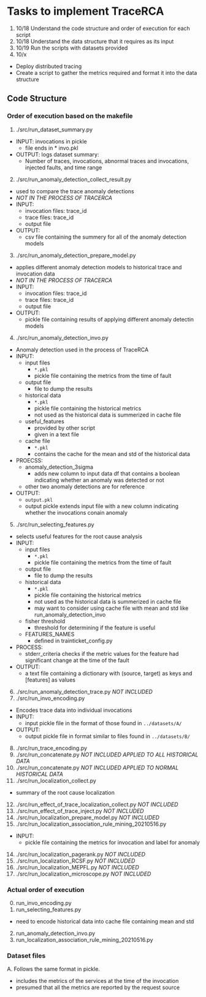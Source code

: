 # Tasks to implement TraceRCA
1. 10/18 Understand the code structure and order of execution for each script
2. 10/18 Understand the data structure that it requires as its input 
3. 10/19 Run the scripts with datasets provided
4. 10/x
  - Deploy distributed tracing
  - Create a script to gather the metrics required and format it into the data structure

## Code Structure
### Order of execution based on the makefile
1. ./src/run_dataset_summary.py
  - INPUT: invocations in pickle
    - file ends in * invo.pkl
  - OUTPUT: logs dataset summary:
    - Number of traces, invocations, abnormal traces and invocations, injected faults, and time range
2. ./src/run_anomaly_detection_collect_result.py
  - used to compare the trace anomaly detections
  - *NOT IN THE PROCESS OF TRACERCA*
  - INPUT: 
    - invocation files: trace_id
    - trace files: trace_id 
    - output file
  - OUTPUT:
    - csv file containing the summery for all of the anomaly detection models
3. ./src/run_anomaly_detection_prepare_model.py
  - applies different anomaly detection models to historical trace and invocation data
  - *NOT IN THE PROCESS OF TRACERCA*
  - INPUT: 
    - invocation files: trace_id
    - trace files: trace_id 
    - output file
  - OUTPUT:
    - pickle file containing results of applying different anomaly detectin models
4. ./src/run_anomaly_detection_invo.py
  - Anomaly detection used in the process of TraceRCA
  - INPUT: 
    - input files
      - `*.pkl`
      - pickle file containing the metrics from the time of fault
    - output file
      - file to dump the results
    - historical data 
      - `*.pkl`
      - pickle file containing the historical metrics
      - not used as the historical data is summerized in cache file
    - useful_features 
      - provided by other script
      - given in a text file
    - cache file
      - `*.pkl`
      - contains the cache for the mean and std of the historical data
  - PROECSS:
    - anomaly_detection_3sigma
      - adds new column to input data df that contains a boolean indicating whether an anomaly was detected or not
    - other two anomaly detections are for reference 
  - OUTPUT: 
    - `output.pkl`
    - output pickle extends input file with a new column indicating whether the invocations conain anomaly
5. ./src/run_selecting_features.py
  - selects useful features for the root cause analysis
  - INPUT: 
    - input files
      - `*.pkl`
      - pickle file containing the metrics from the time of fault
    - output file
      - file to dump the results
    - historical data 
      - `*.pkl`
      - pickle file containing the historical metrics
      - not used as the historical data is summerized in cache file
      - may want to consider using cache file with mean and std like run_anomaly_detection_invo
    - fisher threshold
      - threshold for determining if the feature is useful
    - FEATURES_NAMES
      - defined in trainticket_config.py
  - PROCESS:
    - stderr_criteria checks if the metric values for the feature had significant change at the time of the fault
  - OUTPUT:
    - a text file containing a dictionary with (source, target) as keys and [features] as values
6. ./src/run_anomaly_detection_trace.py *NOT INCLUDED*
7. ./src/run_invo_encoding.py
  - Encodes trace data into individual invocations 
  - INPUT:
    - input pickle file in the format of those found in `../datasets/A/`
  - OUTPUT:
    - output pickle file in format similar to files found in `../datasets/B/` 
8. ./src/run_trace_encoding.py
9. ./src/run_concatenate.py *NOT INCLUDED* *APPLIED TO ALL HISTORICAL DATA*
10. ./src/run_concatenate.py *NOT INCLUDED* *APPLIED TO NORMAL HISTORICAL DATA*
11. ./src/run_localization_collect.py
  - summary of the root cause localization
12. ./src/run_effect_of_trace_localization_collect.py *NOT INCLUDED*
13. ./src/run_effect_of_trace_inject.py *NOT INCLUDED*
14. ./src/run_localization_prepare_model.py *NOT INCLUDED*
15. ./src/run_localization_association_rule_mining_20210516.py
  - INPUT:
    - pickle file containing the metrics for invocation and label for anomaly
14. ./src/run_localization_pagerank.py *NOT INCLUDED*
14. ./src/run_localization_RCSF.py *NOT INCLUDED*
14. ./src/run_localization_MEPFL.py *NOT INCLUDED*
14. ./src/run_localization_microscope.py *NOT INCLUDED*
### Actual order of execution
0. run_invo_encoding.py
1. run_selecting_features.py
- need to encode historical data into cache file containing mean and std
2. run_anomaly_detection_invo.py
3. run_localization_association_rule_mining_20210516.py
### Dataset files
A. Follows the same format in pickle.
  - includes the metrics of the services at the time of the invocation
  - presumed that all the metrics are reported by the request source
